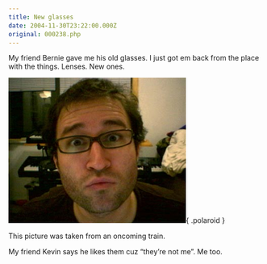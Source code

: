 ```yaml
---
title: New glasses
date: 2004-11-30T23:22:00.000Z
original: 000238.php
---
```


My friend Bernie gave me his old glasses. I just got em back from the place with the things. Lenses. New ones.

![img](./bernie-glasses.jpg){ .polaroid }

This picture was taken from an oncoming train.

My friend Kevin says he likes them cuz “they’re not me”. Me too.
